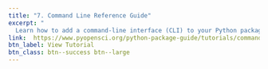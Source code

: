 ```yaml
---
title: "7. Command Line Reference Guide"
excerpt: "
  Learn how to add a command-line interface (CLI) to your Python package using the argparse library. This lesson walks you through creating a CLI entry point so users can run your package directly from the terminal."
link:  https://www.pyopensci.org/python-package-guide/tutorials/command-line-reference.html
btn_label: View Tutorial
btn_class: btn--success btn--large
---
```

